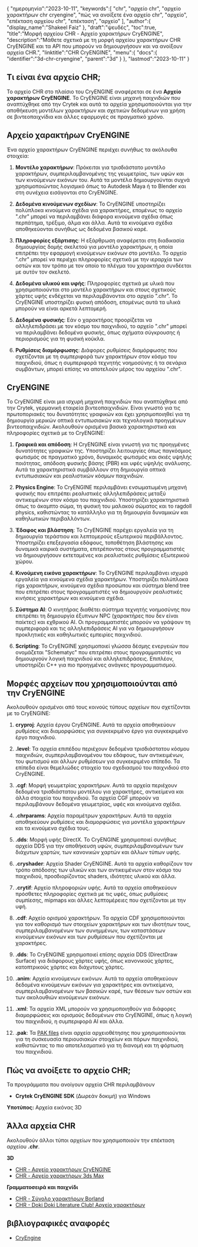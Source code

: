 {
"ημερομηνία":"2023-10-11",
   "keywords":[
"chr",
"αρχείο chr",
"αρχείο χαρακτήρων chr cryengine",
"πώς να ανοίξετε ένα αρχείο chr",
"αρχείο",
"επέκταση αρχείου chr",
"επέκταση",
"αρχείο"
],
   "author":{
"display_name":"Shakeel Faiz"
},
"draft":"ψευδές",
"toc":true,
"title":"Μορφή αρχείου CHR - Αρχείο χαρακτήρων CryENGINE",
   "description":"Μάθετε σχετικά με τη μορφή αρχείου χαρακτήρων CHR CryENGINE και τα API που μπορούν να δημιουργήσουν και να ανοίξουν αρχεία CHR.",
"linktitle":"CHR CryENGINE",
   "menu":{
      "docs":{
         "identifier":"3d-chr-cryengine",
         "parent":"3d"
}
},
"lastmod":"2023-10-11"
}

## Τι είναι ένα αρχείο CHR;

Το αρχείο CHR στο πλαίσιο του CryENGINE αναφέρεται σε ένα **Αρχείο χαρακτήρων CryENGINE**. Το CryENGINE είναι μηχανή παιχνιδιών που αναπτύχθηκε από την Crytek και αυτά τα αρχεία χρησιμοποιούνται για την αποθήκευση μοντέλων χαρακτήρων και σχετικών δεδομένων για χρήση σε βιντεοπαιχνίδια και άλλες εφαρμογές σε πραγματικό χρόνο.

## Αρχείο χαρακτήρων CryENGINE

Ένα αρχείο χαρακτήρων CryENGINE περιέχει συνήθως τα ακόλουθα στοιχεία:

1. **Μοντέλο χαρακτήρων**: Πρόκειται για τρισδιάστατο μοντέλο χαρακτήρων, συμπεριλαμβανομένης της γεωμετρίας, των υφών και των κινούμενων εικόνων του. Αυτά τα μοντέλα δημιουργούνται συχνά χρησιμοποιώντας λογισμικό όπως το Autodesk Maya ή το Blender και στη συνέχεια εισάγονται στο CryENGINE.
    




















2. **Δεδομένα κινούμενων σχεδίων**: Το CryENGINE υποστηρίζει πολύπλοκα κινούμενα σχέδια για χαρακτήρες, επομένως το αρχείο ".chr" μπορεί να περιλαμβάνει διάφορα κινούμενα σχέδια όπως περπάτημα, τρέξιμο, άλμα και άλλα. Αυτά τα κινούμενα σχέδια αποθηκεύονται συνήθως ως δεδομένα βασικού καρέ.
    




















3. **Πληροφορίες εξάρτισης**: Η εξάρθρωση αναφέρεται στη διαδικασία δημιουργίας δομής σκελετού για μοντέλο χαρακτήρων, η οποία επιτρέπει την εφαρμογή κινούμενων εικόνων στο μοντέλο. Το αρχείο ".chr" μπορεί να περιέχει πληροφορίες σχετικά με την ιεραρχία των οστών και τον τρόπο με τον οποίο το πλέγμα του χαρακτήρα συνδέεται με αυτόν τον σκελετό.
    




















4. **Δεδομένα υλικού και υφής**: Πληροφορίες σχετικά με υλικά που χρησιμοποιούνται στο μοντέλο χαρακτήρων και στους σχετικούς χάρτες υφής ενδέχεται να περιλαμβάνονται στο αρχείο ".chr". Το CryENGINE υποστηρίζει φυσική απόδοση, επομένως αυτά τα υλικά μπορούν να είναι αρκετά λεπτομερή.
    




















5. **Δεδομένα φυσικής**: Εάν ο χαρακτήρας προορίζεται να αλληλεπιδράσει με τον κόσμο του παιχνιδιού, το αρχείο ".chr" μπορεί να περιλαμβάνει δεδομένα φυσικής, όπως σχήματα σύγκρουσης ή περιορισμούς για τη φυσική κούκλα.
    




















6. **Ρυθμίσεις διαμόρφωσης**: Διάφορες ρυθμίσεις διαμόρφωσης που σχετίζονται με τη συμπεριφορά των χαρακτήρων στον κόσμο του παιχνιδιού, όπως η συμπεριφορά τεχνητής νοημοσύνης ή τα σενάρια συμβάντων, μπορεί επίσης να αποτελούν μέρος του αρχείου ".chr".

## CryENGINE

Το CryENGINE είναι μια ισχυρή μηχανή παιχνιδιών που αναπτύχθηκε από την Crytek, γερμανική εταιρεία βιντεοπαιχνιδιών. Είναι γνωστό για τις πρωτοποριακές του δυνατότητες γραφικών και έχει χρησιμοποιηθεί για τη δημιουργία μερικών οπτικά εντυπωσιακών και τεχνολογικά προηγμένων βιντεοπαιχνιδιών. Ακολουθούν ορισμένα βασικά χαρακτηριστικά και πληροφορίες σχετικά με το CryENGINE:

1. **Γραφικά και απόδοση**: Η CryENGINE είναι γνωστή για τις προηγμένες δυνατότητες γραφικών της. Υποστηρίζει λειτουργίες όπως παγκόσμιος φωτισμός σε πραγματικό χρόνο, δυναμικός φωτισμός και σκιές υψηλής ποιότητας, απόδοση φυσικής βάσης (PBR) και υφές υψηλής ανάλυσης. Αυτά τα χαρακτηριστικά συμβάλλουν στη δημιουργία οπτικά εντυπωσιακών και ρεαλιστικών κόσμων παιχνιδιών.
    




















2. **Physics Engine**: Το CryENGINE περιλαμβάνει ενσωματωμένη μηχανή φυσικής που επιτρέπει ρεαλιστικές αλληλεπιδράσεις μεταξύ αντικειμένων στον κόσμο του παιχνιδιού. Υποστηρίζει χαρακτηριστικά όπως το άκαμπτο σώμα, τη φυσική του μαλακού σώματος και το ragdoll physics, καθιστώντας το κατάλληλο για τη δημιουργία δυναμικών και καθηλωτικών περιβαλλόντων.
    




















3. **Έδαφος και βλάστηση**: Το CryENGINE παρέχει εργαλεία για τη δημιουργία τεράστιου και λεπτομερούς εξωτερικού περιβάλλοντος. Υποστηρίζει επεξεργασία εδάφους, τοποθέτηση βλάστησης και δυναμικά καιρικά συστήματα, επιτρέποντας στους προγραμματιστές να δημιουργήσουν εκτεταμένες και ρεαλιστικές ρυθμίσεις εξωτερικού χώρου.
    




















4. **Κινούμενη εικόνα χαρακτήρων**: Το CryENGINE περιλαμβάνει ισχυρά εργαλεία για κινούμενα σχέδια χαρακτήρων. Υποστηρίζει πολύπλοκα rigs χαρακτήρων, κινούμενα σχέδια προσώπου και σύστημα blend tree που επιτρέπει στους προγραμματιστές να δημιουργούν ρεαλιστικές κινήσεις χαρακτήρων και κινούμενα σχέδια.
    




















5. **Σύστημα AI**: Ο κινητήρας διαθέτει σύστημα τεχνητής νοημοσύνης που επιτρέπει τη δημιουργία έξυπνων NPC (χαρακτήρες που δεν είναι παίκτες) και εχθρικού AI. Οι προγραμματιστές μπορούν να γράψουν τη συμπεριφορά και τις αλληλεπιδράσεις AI για να δημιουργήσουν προκλητικές και καθηλωτικές εμπειρίες παιχνιδιού.
       





















6. **Scripting**: Το CryENGINE χρησιμοποιεί γλώσσα δέσμης ενεργειών που ονομάζεται "Schematyc" που επιτρέπει στους προγραμματιστές να δημιουργούν λογική παιχνιδιού και αλληλεπιδράσεις. Επιπλέον, υποστηρίζει C++ για πιο προηγμένες ανάγκες προγραμματισμού.

## Μορφές αρχείων που χρησιμοποιούνται από την CryENGINE

Ακολουθούν ορισμένοι από τους κοινούς τύπους αρχείων που σχετίζονται με το CryENGINE:

1. **cryproj**: Αρχεία έργου CryENGINE. Αυτά τα αρχεία αποθηκεύουν ρυθμίσεις και διαμορφώσεις για συγκεκριμένο έργο για συγκεκριμένο έργο παιχνιδιού.
    




















2. **.level**: Τα αρχεία επιπέδου περιέχουν δεδομένα τρισδιάστατου κόσμου παιχνιδιών, συμπεριλαμβανομένου του εδάφους, των αντικειμένων, του φωτισμού και άλλων ρυθμίσεων για συγκεκριμένο επίπεδο. Τα επίπεδα είναι θεμελιώδες στοιχείο του σχεδιασμού του παιχνιδιού στο CryENGINE.
    




















3. **.cgf**: Μορφή γεωμετρίας χαρακτήρων. Αυτά τα αρχεία περιέχουν δεδομένα τρισδιάστατου μοντέλου για χαρακτήρες, αντικείμενα και άλλα στοιχεία του παιχνιδιού. Τα αρχεία CGF μπορούν να περιλαμβάνουν δεδομένα γεωμετρίας, υφές και κινούμενα σχέδια.
    




















4. **.chrparams**: Αρχεία παραμέτρων χαρακτήρων. Αυτά τα αρχεία αποθηκεύουν ρυθμίσεις και διαμορφώσεις για μοντέλα χαρακτήρων και τα κινούμενα σχέδια τους.
    




















5. **.dds**: Μορφή υφής DirectX. Το CryENGINE χρησιμοποιεί συνήθως αρχεία DDS για την αποθήκευση υφών, συμπεριλαμβανομένων των διάχυτων χαρτών, των κανονικών χαρτών και άλλων τύπων υφής.
    




















6. **.cryshader**: Αρχεία Shader CryENGINE. Αυτά τα αρχεία καθορίζουν τον τρόπο απόδοσης των υλικών και των αντικειμένων στον κόσμο του παιχνιδιού, προσδιορίζοντας shaders, ιδιότητες υλικού και άλλα.
    




















7. **.crytif**: Αρχείο πληροφοριών υφής. Αυτά τα αρχεία αποθηκεύουν πρόσθετες πληροφορίες σχετικά με τις υφές, όπως ρυθμίσεις συμπίεσης, mipmaps και άλλες λεπτομέρειες που σχετίζονται με την υφή.
    




















8. **.cdf**: Αρχείο ορισμού χαρακτήρων. Τα αρχεία CDF χρησιμοποιούνται για τον καθορισμό των στοιχείων χαρακτήρων και των ιδιοτήτων τους, συμπεριλαμβανομένων των συνημμένων, των καταστάσεων κινούμενων εικόνων και των ρυθμίσεων που σχετίζονται με χαρακτήρες.
    




















9. **.dds**: Το CryENGINE χρησιμοποιεί επίσης αρχεία DDS (DirectDraw Surface) για διάφορους χάρτες υφής, όπως κανονικούς χάρτες, κατοπτρικούς χάρτες και διάχυτους χάρτες.
    




















10. **.anim**: Αρχεία κινούμενων εικόνων. Αυτά τα αρχεία αποθηκεύουν δεδομένα κινούμενων εικόνων για χαρακτήρες και αντικείμενα, συμπεριλαμβανομένων των βασικών καρέ, των θέσεων των οστών και των ακολουθιών κινούμενων εικόνων.
    




















11. **.xml**: Τα αρχεία XML μπορούν να χρησιμοποιηθούν για διάφορες διαμορφώσεις και ορισμούς δεδομένων στο CryENGINE, όπως η λογική του παιχνιδιού, η συμπεριφορά AI και άλλα.
    




















12. **.pak**: Τα [PAK files](/el/game/pak/) είναι αρχεία αρχειοθέτησης που χρησιμοποιούνται για τη συσκευασία περιουσιακών στοιχείων και πόρων παιχνιδιού, καθιστώντας το πιο αποτελεσματικό για τη διανομή και τη φόρτωση του παιχνιδιού.

## Πώς να ανοίξετε το αρχείο CHR;

Τα προγράμματα που ανοίγουν αρχεία CHR περιλαμβάνουν

- **Crytek CryENGINE SDK** (Δωρεάν δοκιμή) για Windows

**Υποτύπος:** Αρχεία εικόνας 3D

## Άλλα αρχεία CHR

Ακολουθούν άλλοι τύποι αρχείων που χρησιμοποιούν την επέκταση αρχείου **.chr**.

**3D**
- [CHR - Αρχείο χαρακτήρων CryENGINE](/el/3d/chr-cryengine/)
- [CHR - Αρχείο χαρακτήρων 3ds Max](/el/3d/chr-3ds/)

**Γραμματοσειρά και παιχνίδι**
- [CHR - Σύνολο χαρακτήρων Borland](/el/font/chr/)
- [CHR - Doki Doki Literature Club! Αρχείο χαρακτήρων](/el/game/chr-doki/)

## βιβλιογραφικές αναφορές
- [CryEngine](https://en.wikipedia.org/wiki/CryEngine)

